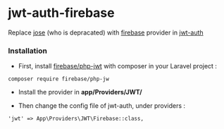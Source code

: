 # jwt-auth-firebase
Replace [jose](https://github.com/namshi/jose) (who is depracated) with [firebase](https://github.com/firebase/php-jwt) provider in [jwt-auth](https://github.com/tymondesigns/jwt-auth) 

### Installation
* First, install [firebase/php-jwt](https://github.com/firebase/php-jwt) with composer in your Laravel project :

```
composer require firebase/php-jw
```

* Install the provider in **app/Providers/JWT/**

* Then change the config file of jwt-auth, under providers :
```
'jwt' => App\Providers\JWT\Firebase::class,
```
